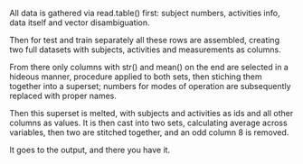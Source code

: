 All data is gathered via read.table() first: subject numbers, activities info, data itself and vector disambiguation.

Then for test and train separately all these rows are assembled, creating two full datasets with subjects, activities and measurements as columns.

From there only columns with str() and mean() on the end are selected in a hideous manner, procedure applied to both sets, then stiching them together into a superset; numbers for modes of operation are subsequently replaced with proper names.

Then this superset is melted, with subjects and activities as ids and all other columns as values. It is then cast into two sets, calculating average across variables, then two are stitched together, and an odd column 8 is removed.

It goes to the output, and there you have it.

